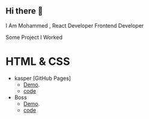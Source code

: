 ## Hi there 👋
 I Am Mohammed , React Developer  Frontend Developer

Some Project I Worked 
# HTML & CSS 
- kasper [GitHub Pages]
    - [Demo](https://boss-moh.github.io/html-css-template-two).
    - [code](https://github.com/boss-moh/html-css-template-two)
- Boss
    - [Demo](https://boss-moh.github.io/html-css-template-five).
    - [code](https://github.com/boss-moh/html-css-template-five)
<!--
**boss-moh/boss-moh** is a ✨ _special_ ✨ repository because its `README.md` (this file) appears on your GitHub profile.

Here are some ideas to get you started:

- 🔭 I’m currently working on ...
- 🌱 I’m currently learning ...
- 👯 I’m looking to collaborate on ...
- 🤔 I’m looking for help with ...
- 💬 Ask me about ...
- 📫 How to reach me: ...
- 😄 Pronouns: ...
- ⚡ Fun fact: ...
-->
